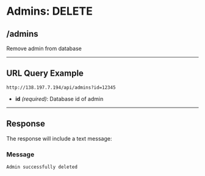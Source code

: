 # Admins: DELETE

## /admins

Remove admin from database

---

## URL Query Example

```
http://138.197.7.194/api/admins?id=12345
```

- **id** *(required)*: Database id of admin

---

## Response

The response will include a text message: 


### Message

```
Admin successfully deleted
```